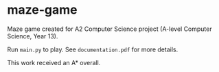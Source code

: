 # maze-game

Maze game created for A2 Computer Science project (A-level Computer Science, Year 13).

Run `main.py` to play. See `documentation.pdf` for more details.

This work received an A* overall.
